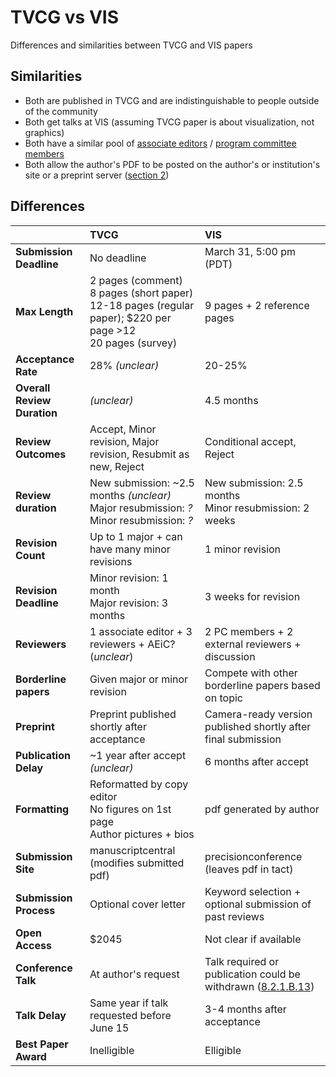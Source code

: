 # TVCG vs VIS
Differences and similarities between TVCG and VIS papers

## Similarities
 * Both are published in TVCG and are indistinguishable to people outside of the community
 * Both get talks at VIS (assuming TVCG paper is about visualization, not graphics)
 * Both have a similar pool of [associate editors](https://www.computer.org/web/tvcg/about) / [program committee members](http://ieeevis.org/year/2017/info/committees/infovis-program-committee)
 * Both allow the author's PDF to be posted on the author's or institution's site or a preprint server ([section 2](https://www.ieee.org/content/dam/ieee-org/ieee/web/org/pubs/author_faq.pdf))

## Differences
|                            |TVCG                                                  |VIS                                                           |
|:---------------------------|:-----------------------------------------------------|:-------------------------------------------------------------|
|**Submission Deadline**     |No deadline                                           |March 31, 5:00 pm (PDT)                                       |
|**Max Length**              |2 pages (comment)<br>8 pages (short paper)<br>12-18 pages (regular paper); $220 per page >12<br>20 pages (survey)  |9 pages + 2 reference pages |
|**Acceptance Rate**         |28% *(unclear)*                                       |20-25%                                                        |
|**Overall Review Duration** |*(unclear)*                                           |4.5 months                                                    |
|**Review Outcomes**         |Accept, Minor revision, Major revision, Resubmit as new, Reject |Conditional accept, Reject                          |
|**Review duration**         |New submission: ~2.5 months *(unclear)* <br> Major resubmission: *?* <br> Minor resubmission: *?* |New submission: 2.5 months <br> Minor resubmission: 2 weeks |
|**Revision Count**          |Up to 1 major + can have many minor revisions         |1 minor revision                                              |
|**Revision Deadline**       |Minor revision: 1 month <br> Major revision: 3 months |3 weeks for revision                                          |
|**Reviewers**               |1 associate editor + 3 reviewers + AEiC? (*unclear*)  |2 PC members + 2 external reviewers + discussion              |
|**Borderline papers**       |Given major or minor revision                         |Compete with other borderline papers based on topic           |
|**Preprint**                |Preprint published shortly after acceptance           |Camera-ready version published shortly after final submission |
|**Publication Delay**       |~1 year after accept *(unclear)*                      |6 months after accept                                         |
|**Formatting**              |Reformatted by copy editor<br> No figures on 1st page<br> Author pictures + bios |pdf generated by author            |
|**Submission Site**         |manuscriptcentral (modifies submitted pdf)            |precisionconference (leaves pdf in tact)                      |
|**Submission Process**      |Optional cover letter                                 |Keyword selection + optional submission of past reviews       |
|**Open Access**             |$2045                                                 |Not clear if available                                        |
|**Conference Talk**         |At author's request                                   |Talk required or publication could be withdrawn ([8.2.1.B.13](https://www.ieee.org/documents/opsmanual.pdf)) |
|**Talk Delay**              |Same year if talk requested before June 15            |3-4 months after acceptance                                   |
|**Best Paper Award**        |Inelligible                                           |Elligible                                                     |
